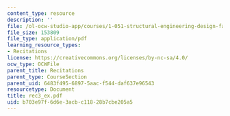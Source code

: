 ```yaml
---
content_type: resource
description: ''
file: /ol-ocw-studio-app/courses/1-051-structural-engineering-design-fall-2003/b703e97f6d6e3acbc11828b7cbe205a5_rec3_ex.pdf
file_size: 153809
file_type: application/pdf
learning_resource_types:
- Recitations
license: https://creativecommons.org/licenses/by-nc-sa/4.0/
ocw_type: OCWFile
parent_title: Recitations
parent_type: CourseSection
parent_uid: 6483f495-6897-5aac-f544-daf637e96543
resourcetype: Document
title: rec3_ex.pdf
uid: b703e97f-6d6e-3acb-c118-28b7cbe205a5
---
```

